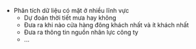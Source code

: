 - Phân tích dữ liệu có mặt ở nhiều lĩnh vực
	- Dự đoán thời tiết mưa hay không
	- Đưa ra khi nào cửa hàng đông khách nhất và ít khách nhất
	- Đưa ra thông tin nguồn nhân lực công ty
	- ...